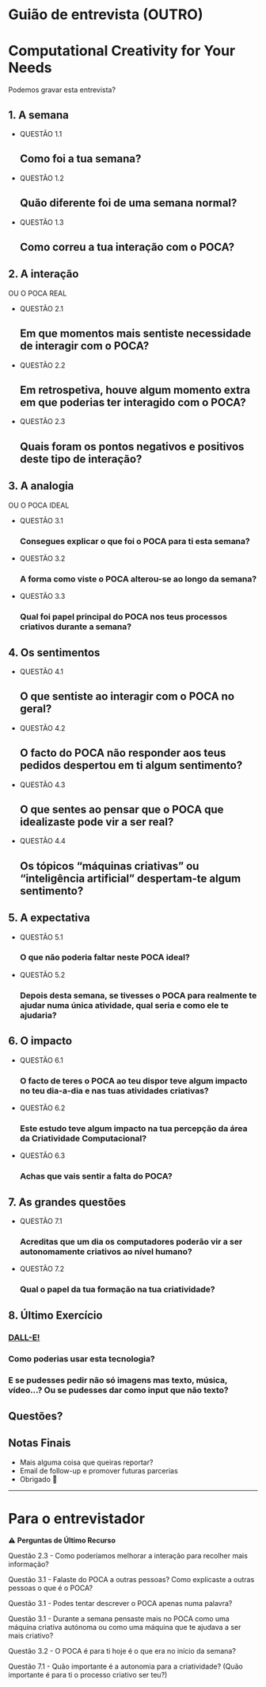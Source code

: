 # Guião de entrevista (OUTRO)

# Computational Creativity for Your Needs

Podemos gravar esta entrevista?

## 1. A semana

- QUESTÃO 1.1

    ## **Como foi a tua semana?**


- QUESTÃO 1.2

    ## **Quão diferente foi de uma semana normal?**


- QUESTÃO 1.3

    ## **Como correu a tua interação com o POCA?**


## 2. A interação

OU O POCA REAL

- QUESTÃO 2.1

    ## Em que momentos mais sentiste necessidade de interagir com o POCA?


- QUESTÃO 2.2

    ## Em retrospetiva, houve algum momento extra em que poderias ter interagido com o POCA?


- QUESTÃO 2.3

    ## Quais foram os pontos negativos e positivos deste tipo de interação?


## 3. A analogia

OU O POCA IDEAL

- QUESTÃO 3.1

    ### Consegues explicar o que foi o POCA para ti esta semana?


- QUESTÃO 3.2

    ### A forma como viste o POCA alterou-se ao longo da semana?


- QUESTÃO 3.3

    ### Qual foi papel principal do POCA nos teus processos criativos durante a semana?


## 4. Os sentimentos

- QUESTÃO 4.1

    ## O que sentiste ao interagir com o POCA no geral?


- QUESTÃO 4.2

    ## O facto do POCA não responder aos teus pedidos despertou em ti algum sentimento?


- QUESTÃO 4.3

    ## O que sentes ao pensar que o POCA que idealizaste pode vir a ser real?


- QUESTÃO 4.4

    ## Os tópicos “máquinas criativas” ou “inteligência artificial” despertam-te algum sentimento?


## 5. A expectativa

- QUESTÃO 5.1

    ### O que não poderia faltar neste POCA ideal?

- QUESTÃO 5.2

    ### Depois desta semana, se tivesses o POCA para realmente te ajudar numa única atividade, qual seria e como ele te ajudaria?


## 6. O impacto

- QUESTÃO 6.1

    ### O facto de teres o POCA ao teu dispor teve algum impacto no teu dia-a-dia e nas tuas atividades criativas?


- QUESTÃO 6.2

    ### Este estudo teve algum impacto na tua percepção da área da Criatividade Computacional?


- QUESTÃO 6.3

    ### Achas que vais sentir a falta do POCA?


## 7. As grandes questões

- QUESTÃO 7.1

    ### Acreditas que um dia os computadores poderão vir a ser autonomamente criativos ao nível humano?

- QUESTÃO 7.2

    ### Qual o papel da tua formação na tua criatividade?


## 8. Último Exercício

### [DALL-E!](https://openai.com/dall-e-2/)

### Como poderias usar esta tecnologia?

### E se pudesses pedir não só imagens mas texto, música, vídeo...? Ou se pudesses dar como input que não texto?

## Questões?

## Notas Finais

- Mais alguma coisa que queiras reportar?
- Email de follow-up e promover futuras parcerias
- Obrigado 🙏

---

# Para o entrevistador

⚠️ **Perguntas de Último Recurso**

Questão 2.3 - Como poderíamos melhorar a interação para recolher mais informação?

Questão 3.1 - Falaste do POCA a outras pessoas? Como explicaste a outras pessoas o que é o POCA?

Questão 3.1 - Podes tentar descrever o POCA apenas numa palavra?

Questão 3.1 - Durante a semana pensaste mais no POCA como uma máquina criativa autónoma ou como uma máquina que te ajudava a ser mais criativo?

Questão 3.2 - O POCA é para ti hoje é o que era no início da semana?

Questão 7.1 - Quão importante é a autonomia para a criatividade? (Quão importante é para ti o processo criativo ser teu?)

